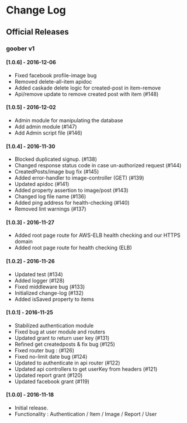 



# Change Log

<!--
Each version should:
  List its release date in the above format.
  Group changes to describe their impact on the project, as follows:
  Added for new features.
  Changed for changes in existing functionality.
  Deprecated for once-stable features removed in upcoming releases.
  Removed for deprecated features removed in this release.
  Fixed for any bug fixes.
  Security to invite users to upgrade in case of vulnerabilities.
Ref: http://keepachangelog.com/en/0.3.0/
-->

## Official Releases

### goober v1

#### [1.0.6] - 2016-12-06

- Fixed facebook profile-image bug
- Removed delete-all-item apidoc
- Added caskade delete logic for created-post in item-remove
- Api/remove update to remove created post with item (#148) 

#### [1.0.5] - 2016-12-02

- Admin module for manipulating the database
- Add admin module (#147)
- Add Admin script file (#146)

#### [1.0.4] - 2016-11-30

- Blocked duplicated signup. (#138)
- Changed response status code in case un-authorized request (#144)
- CreatedPosts/image bug fix (#145)
- Added error-handler to image-controller (GET) (#139)
- Updated apidoc (#141)
- Added property assertion to image/post (#143)
- Changed log file name (#136)
- Added ping address for health-checking (#140)
- Removed lint warnings (#137)

#### [1.0.3] - 2016-11-27

- Added root page route for AWS-ELB health checking and our HTTPS domain
- Added root page route for health checking (ELB)

#### [1.0.2] - 2016-11-26

- Updated test (#134)
- Added logger (#128)
- Fixed middleware bug (#133)
- Initialized change-log (#132)
- Added isSaved property to items

#### [1.0.1] - 2016-11-25

- Stabilized authentication module
- Fixed bug at user module and routers
- Updated grant to return user key (#131)
- Refined get createdposts & fix bug (#125)
- Fixed router bug : (#126)
- Fixed no-limit date bug (#124)
- Updated to authenticate in api router (#122)
- Updated api controllers to get userKey from headers (#121)
- Updated report grant (#120)
- Updated facebook grant (#119)


#### [1.0.0] - 2016-11-18

- Initial release.
- Functionality : Authentication / Item / Image / Report / User
